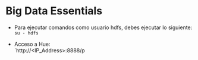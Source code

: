 # Big Data Essentials

* Para ejecutar comandos como usuario hdfs, debes ejecutar lo siguiente:  
`su - hdfs`

* Acceso a Hue:  
`http://<IP_Address>:8888/p
